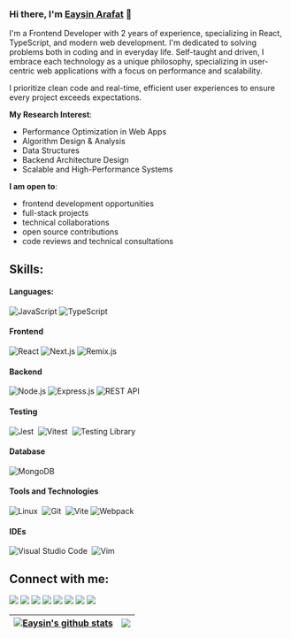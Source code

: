 ### Hi there, I'm [Eaysin Arafat](https://eaysin-arafat.vercel.app/) 👋

I'm a Frontend Developer with 2 years of experience, specializing in React, TypeScript, and modern web development. I'm dedicated to solving problems both in coding and in everyday life. Self-taught and driven, I embrace each technology as a unique philosophy, specializing in user-centric web applications with a focus on performance and scalability.

I prioritize clean code and real-time, efficient user experiences to ensure every project exceeds expectations.

**My Research Interest**:
- Performance Optimization in Web Apps
- Algorithm Design & Analysis
- Data Structures
- Backend Architecture Design
- Scalable and High-Performance Systems


 **I am open to**:

- frontend development opportunities
- full-stack projects
- technical collaborations
- open source contributions
- code reviews and technical consultations

## Skills:

#### Languages:
![JavaScript](https://img.shields.io/badge/JavaScript-F7DF1E?style=for-the-badge&logo=javascript&logoColor=black)
![TypeScript](https://img.shields.io/badge/TypeScript-007ACC?style=for-the-badge&logo=typescript&logoColor=white)

#### Frontend
![React](https://img.shields.io/badge/React-20232A?style=for-the-badge&logo=react&logoColor=61DAFB)
![Next.js](https://img.shields.io/badge/Next.js-000000?style=for-the-badge&logo=nextdotjs&logoColor=white)
![Remix.js](https://img.shields.io/badge/Remix.js-000000?style=for-the-badge&logo=remix&logoColor=white)

#### Backend
![Node.js](https://img.shields.io/badge/Node.js-339933?style=for-the-badge&logo=nodedotjs&logoColor=white)
![Express.js](https://img.shields.io/badge/Express.js-000000?style=for-the-badge&logo=express&logoColor=white)
![REST API](https://img.shields.io/badge/REST_API-FF6C37?style=for-the-badge&logo=postman&logoColor=white)

#### Testing
![Jest](https://img.shields.io/badge/Jest-C21325?style=for-the-badge&logo=jest&logoColor=white)&nbsp;
![Vitest](https://img.shields.io/badge/Vitest-6E9F18?style=for-the-badge&logo=vitest&logoColor=white)&nbsp;
![Testing Library](https://img.shields.io/badge/React_Testing_Library-E33332?style=for-the-badge&logo=testing-library&logoColor=white)&nbsp;

#### Database
![MongoDB](https://img.shields.io/badge/MongoDB-%2347A248.svg?style=for-the-badge&logo=mongodb&logoColor=white)

#### Tools and Technologies
![Linux](https://img.shields.io/badge/Linux-FCC624?style=for-the-badge&logo=linux&logoColor=black)&nbsp;
![Git](https://img.shields.io/badge/GIT-E44C30?style=for-the-badge&logo=git&logoColor=white)&nbsp;
![Vite](https://img.shields.io/badge/Vite-646CFF?style=for-the-badge&logo=vite&logoColor=white)
![Webpack](https://img.shields.io/badge/Webpack-8DD6F9?style=for-the-badge&logo=webpack&logoColor=black)

#### IDEs
![Visual Studio Code](https://img.shields.io/badge/Visual%20Studio%20Code-0078d7.svg?style=for-the-badge&logo=visual-studio-code&logoColor=white)&nbsp;
![Vim](https://img.shields.io/badge/VIM-%2311AB00.svg?style=for-the-badge&logo=vim&logoColor=white)&nbsp;


## Connect with me:

<p align = "center">

[<img src="https://img.shields.io/badge/GitHub-%2312100E.svg?style=for-the-badge&logo=github&logoColor=white&color=black" />](https://github.com/eaysin-dev)
[<img src="https://img.shields.io/badge/linkedin-%2312100E.svg?&style=for-the-badge&logo=linkedin&logoColor=white&color=black" />](https://www.linkedin.com/in/eaysin-dev/)
[<img src="https://img.shields.io/badge/LeetCode-%2312100E.svg?style=for-the-badge&logo=leetcode&logoColor=white&color=black" />](https://leetcode.com/u/eaysin-dev/)
[<img src ="https://img.shields.io/badge/website-%23.svg?&style=for-the-badge&logo=www&logoColor=white%22&color=black">](https://eaysin-arafat.vercel.app/)
[<img src="https://img.shields.io/badge/twitter-%231DA1F2.svg?&style=for-the-badge&logo=twitter&logoColor=white&color=black" />](https://x.com/eaysin_dev) 
[<img src="https://img.shields.io/badge/medium-%2312100E.svg?&style=for-the-badge&logo=medium&logoColor=white&color=black" />](https://medium.com/@eaysin.dev)
[<img src="https://img.shields.io/badge/Blog-%2312100E.svg?style=for-the-badge&logo=book&logoColor=white&color=black" />](https://eaysin-arafat.hashnode.dev/)
[<img src="https://img.shields.io/badge/instagram-%2312100E.svg?&style=for-the-badge&logo=instagram&logoColor=white&color=black" />](https://www.instagram.com/eaysin.arafat.j/)
</p>

| <a href="https://github.com/eaysin-dev/github-readme-stats"><img align="center" src="https://github-readme-stats.vercel.app/api?username=eaysin-dev&show_icons=true&include_all_commits=true&theme=buefy&hide_border=true" alt="Eaysin's github stats" /></a> | <a href="https://github.com/eaysin-dev/github-readme-stats"><img align="center" src="https://github-readme-stats.vercel.app/api/top-langs/?username=eaysin-dev&layout=compact&theme=buefy&hide_border=true" /></a> |
| ------------- | ------------- |
